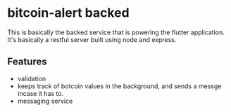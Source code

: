 # bitcoin-alert backed

This is basically the backed service that is powering the flutter application. It's basically a restful server built using node and express.


## Features

- validation
- keeps track of botcoin values in the background, and sends a messge incase it has to.
- messaging service
